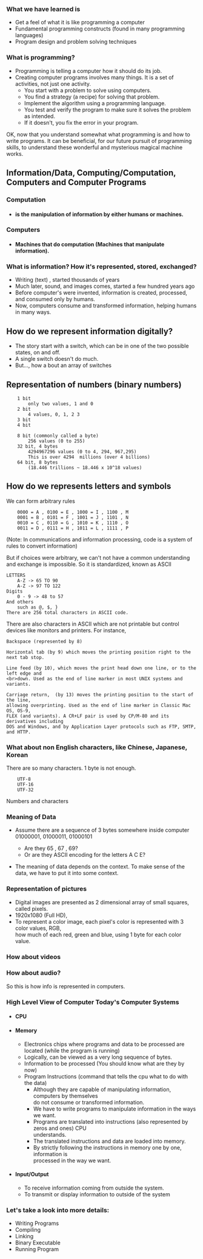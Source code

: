 ### What we have learned is
- Get a feel of what it is like programming a computer
- Fundamental programming constructs (found in many programming languages)
- Program design and problem solving techniques

### What is programming?
- Programming is telling a computer how it should do its job.
- Creating computer programs involves many things. It is a set of activities, not just one
activity.
	- You start with a problem to solve using computers.
	- You find a strategy (a recipe) for solving that problem.
	- Implement the algorithm using a programming language.
	- You test and verify the program to make sure it solves the problem as intended.
	- If it doesn't, you fix the error in your program.

OK, now that you understand somewhat what programming is and how to write programs. It can
be beneficial, for our future pursuit of programming skills, to understand these wonderful
and mysterious magical machine works.

## Information/Data, Computing/Computation, Computers and Computer Programs

### Computation
- #### is the manipulation of information by either humans or machines.
### Computers
- #### Machines that do computation (Machines that manipulate information).

### What is information? How it's represented, stored, exchanged?
- Writing (text) , started thousands of years
- Much later, sound, and images comes, started a few hundred years ago
- Before computer's were invented, information is created, processed, and consumed only by
  humans.
- Now, computers consume and transformed information, helping humans in many ways.

## How do we represent information digitally?
- The story start with a switch, which can be in one of the two possible states, on and off.
- A single switch doesn't do much.
- But..., how a bout an array of switches

## Representation of numbers (binary numbers)
		1 bit
		    only two values, 1 and 0
		2 bit
		    4 values, 0, 1, 2 3
		3 bit
		4 bit

		8 bit (commonly called a byte)
		    256 values (0 to 255)
		32 bit, 4 bytes
		    4294967296 values (0 to 4, 294, 967,295)
		    This is over 4294  millions (over 4 billions)
		64 bit, 8 bytes
		    (18.446 trillions ~ 18.446 x 10^18 values)

## How do we represents letters and symbols

We can form arbitrary rules

        0000 = A , 0100 = E , 1000 = I , 1100 , M
        0001 = B , 0101 = F , 1001 = J , 1101 , N
        0010 = C , 0110 = G , 1010 = K , 1110 , O
        0011 = D , 0111 = H , 1011 = L , 1111 , P

(Note:
In communications and information processing, code is a system of rules to convert information)

But if choices were arbitrary, we can't not have a common understanding and exchange is
impossible. So it is standardized, known as ASCII

	LETTERS
		A-Z -> 65 TO 90
		A-Z -> 97 TO 122
	Digits
		0 - 9 -> 48 to 57
	And others
		such as @, $, }
	There are 256 total characters in ASCII code.

There are also characters in ASCII which are not printable but control devices like
monitors and printers. For instance,

	Backspace (represented by 8)

    Horizontal tab (by 9) which moves the printing position right to the next tab stop.

	Line feed (by 10), which moves the print head down one line, or to the left edge and
	<br>down. Used as the end of line marker in most UNIX systems and variants.

	Carriage return,  (by 13) moves the printing position to the start of the line,
	allowing overprinting. Used as the end of line marker in Classic Mac OS, OS-9,
	FLEX (and variants). A CR+LF pair is used by CP/M-80 and its derivatives including
	DOS and Windows, and by Application Layer protocols such as FTP, SMTP, and HTTP.

### What about non English characters, like Chinese, Japanese, Korean
There are so many characters. 1 byte is not enough.

        UTF-8
        UTF-16
        UTF-32

Numbers and characters

### Meaning of Data
 - Assume there are a sequence of 3 bytes somewhere inside computer 01000001, 01000011,
 01000101
    - Are they 65            , 67            , 69?
    - Or are they ASCII encoding for the letters A C E?

 - The meaning of data depends on the context. To make sense of the data, we have to put it
 into some context.

### Representation of pictures
- Digital images are presented as 2 dimensional array of small squares, called pixels.
- 1920x1080 (Full HD),
- To represent a color image, each pixel's color is represented with 3 color values, RGB,
<br> how much of each red, green and blue, using 1 byte for each color value.

### How about videos

### How about audio?

So this is how info is represented in computers.

### High Level View of Computer Today's Computer Systems

- #### CPU

- #### Memory
    - Electronics chips where programs and data to be processed are located (while the
    program is running)
    - Logically, can be viewed as a very long sequence of bytes.
    - Information to be processed (You should know what are they by now)
	- Program Instructions (command that tells the cpu what to do with the data)
	    - Although they are capable of manipulating information, computers by themselves
	    <br> do not consume or transformed information.
	    - We have to write programs to manipulate information in the ways we want.
	    - Programs are translated into instructions (also represented by zeros and ones) CPU
	    <br> understands.
	    - The translated instructions and data are loaded into memory.
	    - By strictly following the instructions in memory one by one, information is
	    <br> processed in the way we want.

- #### Input/Output
    - To receive information coming from outside the system.
    - To transmit or display information to outside of the system

### Let's take a look into more details:

- Writing Programs
- Compiling
- Linking
- Binary Executable
- Running Program